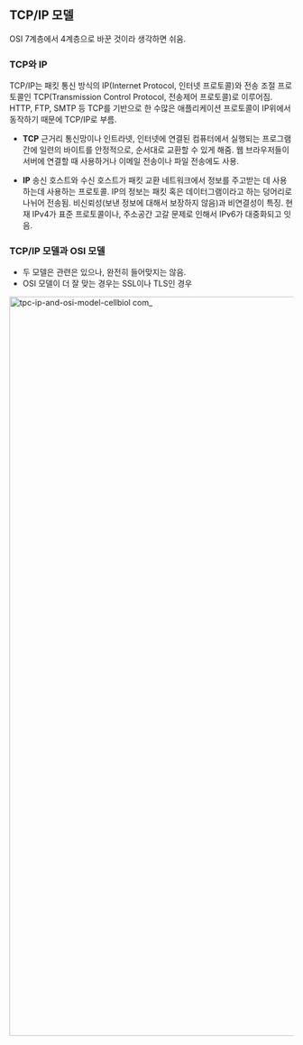 ## TCP/IP 모델

OSI 7계층에서 4계층으로 바꾼 것이라 생각하면 쉬움.

### TCP와 IP

TCP/IP는 패킷 통신 방식의 IP(Internet Protocol, 인터넷 프로토콜)와 전송 조절 프로토콜인 TCP(Transmission Control Protocol, 전송제어 프로토콜)로 이루어짐. HTTP, FTP, SMTP 등 TCP를 기반으로 한 수많은 애플리케이션 프로토콜이 IP위에서 동작하기 때문에 TCP/IP로 부름.

- **TCP**
  근거리 통신망이나 인트라넷, 인터넷에 연결된 컴퓨터에서 실행되는 프로그램 간에 일련의 바이트를 안정적으로, 순서대로 교환할 수 있게 해줌.
  웹 브라우저들이 서버에 연결할 때 사용하거나 이메일 전송이나 파일 전송에도 사용.

- **IP**
  송신 호스트와 수신 호스트가 패킷 교환 네트워크에서 정보를 주고받는 데 사용하는데 사용하는 프로토콜. IP의 정보는 패킷 혹은 데이터그램이라고 하는 덩어리로 나뉘어 전송됨. 비신뢰성(보낸 정보에 대해서 보장하지 않음)과 비연결성이 특징.
  현재 IPv4가 표준 프로토콜이나, 주소공간 고갈 문제로 인해서 IPv6가 대중화되고 잇음.

### TCP/IP 모델과 OSI 모델

- 두 모델은 관련은 있으나, 완전히 들어맞지는 않음.
- OSI 모델이 더 잘 맞는 경우는 SSL이나 TLS인 경우

<img width="1312" alt="tpc-ip-and-osi-model-cellbiol com_" src="https://user-images.githubusercontent.com/38246878/144557829-eb2486f7-73f4-48a7-b538-ab15188aafe3.png">
